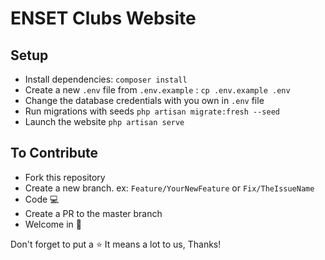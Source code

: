 # ENSET Clubs Website

## Setup

- Install dependencies: `composer install`
- Create a new `.env` file from `.env.example` : `cp .env.example .env`
- Change the database credentials with you own in `.env` file
- Run migrations with seeds `php artisan migrate:fresh --seed`
- Launch the website `php artisan serve`

## To Contribute

- Fork this repository
- Create a new branch. ex: `Feature/YourNewFeature`  or `Fix/TheIssueName`
- Code :computer: 
- Create a PR to the master branch
- Welcome in :clap: 

Don't forget to put a :star: It means a lot to us, Thanks!
